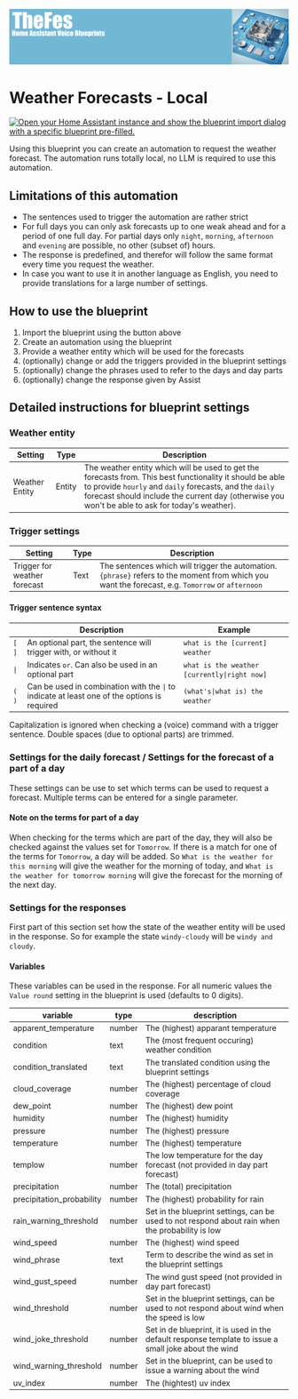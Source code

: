 ![Image](https://github.com/TheFes/ha-blueprints/blob/main/images/header.png?raw=true)

# Weather Forecasts - Local

[![Open your Home Assistant instance and show the blueprint import dialog with a specific blueprint pre-filled.](https://my.home-assistant.io/badges/blueprint_import.svg)](https://my.home-assistant.io/redirect/blueprint_import/?blueprint_url=https%3A%2F%2Fgithub.com%2FTheFes%2Fha-blueprints%2Fblob%2Fmain%2Fweather%2F1_voice_weather_forecast_local.yaml)

Using this blueprint you can create an automation to request the weather forecast. The automation runs totally local, no LLM is required to use this automation.

## Limitations of this automation

* The sentences used to trigger the automation are rather strict
* For full days you can only ask forecasts up to one weak ahead and for a period of one full day. For partial days only `night`, `morning`, `afternoon` and `evening` are possible, no other (subset of) hours.
* The response is predefined, and therefor will follow the same format every time you request the weather. 
* In case you want to use it in another language as English, you need to provide translations for a large number of settings.

## How to use the blueprint

1. Import the blueprint using the button above
2. Create an automation using the blueprint
3. Provide a weather entity which will be used for the forecasts
4. (optionally) change or add the triggers provided in the blueprint settings
5. (optionally) change the phrases used to refer to the days and day parts
6. (optionally) change the response given by Assist

## Detailed instructions for blueprint settings

### Weather entity

|Setting|Type|Description|
|---|---|---|
|Weather Entity|Entity|The weather entity which will be used to get the forecasts from. This best functionality it should be able to provide `hourly` and `daily` forecasts, and the `daily` forecast should include the current day (otherwise you won't be able to ask for today's weather).|

### Trigger settings

|Setting|Type|Description|
|---|---|---|
|Trigger for weather forecast|Text|The sentences which will trigger the automation. `{phrase}` refers to the moment from which you want the forecast, e.g. `Tomorrow` or `afternoon`|

#### Trigger sentence syntax

||Description|Example
|---|---|---|
|`[` `]`|An optional part, the sentence will trigger with, or without it|`what is the [current] weather`|
|`\|`|Indicates `or`. Can also be used in an optional part|`what is the weather [currently\|right now]`|
|`(` `)`|Can be used in combination with the `\|` to indicate at least one of the options is required|`(what's\|what is) the weather`|

Capitalization is ignored when checking a (voice) command with a trigger sentence. Double spaces (due to optional parts) are trimmed.

### Settings for the daily forecast / Settings for the forecast of a part of a day

These settings can be use to set which terms can be used to request a forecast. Multiple terms can be entered for a single parameter.

#### Note on the terms for part of a day

When checking for the terms which are part of the day, they will also be checked against the values set for `Tomorrow`. If there is a match for one of the terms for `Tomorrow`, a day will be added.
So `What is the weather for this morning` will give the weather for the morning of today, and `What is the weather for tomorrow morning` will give the forecast for the morning of the next day.

### Settings for the responses

First part of this section set how the state of the weather entity will be used in the response. So for example the state `windy-cloudy` will be `windy and cloudy`.

#### Variables

These variables can be used in the response. For all numeric values the `Value round` setting in the blueprint is used (defaults to 0 digits).

variable|type|description
---|---|---
apparent_temperature|number|The (highest) apparant temperature
condition|text|The (most frequent occuring) weather condition
condition_translated|text|The translated condition using the blueprint settings
cloud_coverage|number|The (highest) percentage of cloud coverage
dew_point|number|The (highest) dew point
humidity|number|The (highest) humidity
pressure|number|The (highest) pressure
temperature|number|The (highest) temperature
templow|number|The low temperature for the day forecast (not provided in day part forecast)
precipitation|number|The (total) precipitation
precipitation_probability|number|The (highest) probability for rain
rain_warning_threshold|number|Set in the blueprint settings, can be used to not respond about rain when the probability is low
wind_speed|number|The (highest) wind speed
wind_phrase|text|Term to describe the wind as set in the blueprint settings
wind_gust_speed|number|The wind gust speed (not provided in day part forecast)
wind_threshold|number|Set in the blueprint settings, can be used to not respond about wind when the speed is low
wind_joke_threshold|number|Set in de blueprint, it is used in the default response template to issue a small joke about the wind
wind_warning_threshold|number|Set in the blueprint, can be used to issue a warning about the wind
uv_index|number|The (hightest) uv index
